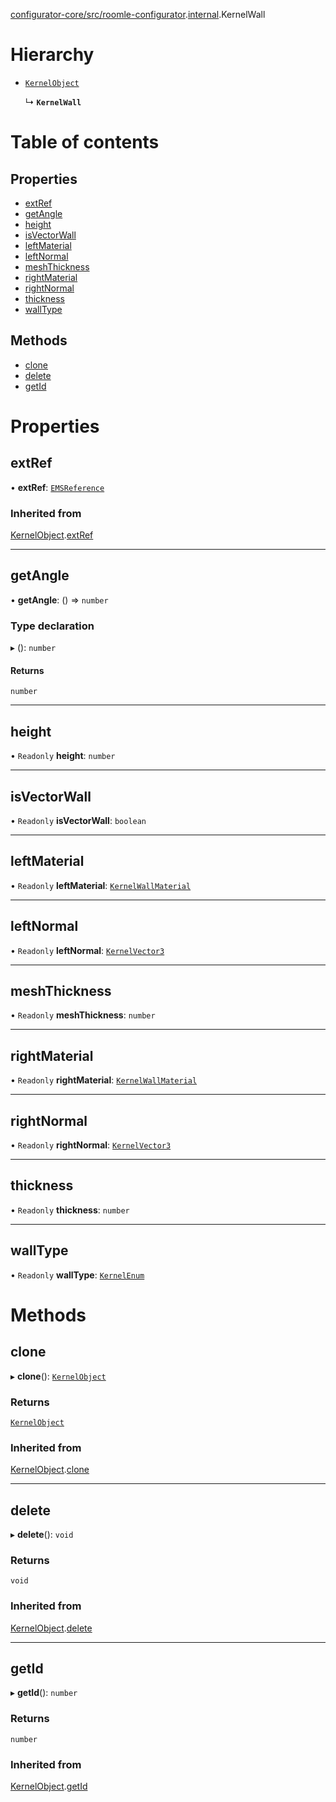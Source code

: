 [configurator-core/src/roomle-configurator](../modules/configurator_core_src_roomle_configurator.md).[internal](../modules/configurator_core_src_roomle_configurator._internal_.md).KernelWall

# Hierarchy

- [`KernelObject`](configurator_core_src_roomle_configurator._internal_.KernelObject.md)

  ↳ **`KernelWall`**

# Table of contents

## Properties

- [extRef](configurator_core_src_roomle_configurator._internal_.KernelWall.md#extref)
- [getAngle](configurator_core_src_roomle_configurator._internal_.KernelWall.md#getangle)
- [height](configurator_core_src_roomle_configurator._internal_.KernelWall.md#height)
- [isVectorWall](configurator_core_src_roomle_configurator._internal_.KernelWall.md#isvectorwall)
- [leftMaterial](configurator_core_src_roomle_configurator._internal_.KernelWall.md#leftmaterial)
- [leftNormal](configurator_core_src_roomle_configurator._internal_.KernelWall.md#leftnormal)
- [meshThickness](configurator_core_src_roomle_configurator._internal_.KernelWall.md#meshthickness)
- [rightMaterial](configurator_core_src_roomle_configurator._internal_.KernelWall.md#rightmaterial)
- [rightNormal](configurator_core_src_roomle_configurator._internal_.KernelWall.md#rightnormal)
- [thickness](configurator_core_src_roomle_configurator._internal_.KernelWall.md#thickness)
- [wallType](configurator_core_src_roomle_configurator._internal_.KernelWall.md#walltype)

## Methods

- [clone](configurator_core_src_roomle_configurator._internal_.KernelWall.md#clone)
- [delete](configurator_core_src_roomle_configurator._internal_.KernelWall.md#delete)
- [getId](configurator_core_src_roomle_configurator._internal_.KernelWall.md#getid)

# Properties

## extRef

• **extRef**: [`EMSReference`](configurator_core_src_roomle_configurator._internal_.EMSReference.md)

### Inherited from

[KernelObject](configurator_core_src_roomle_configurator._internal_.KernelObject.md).[extRef](configurator_core_src_roomle_configurator._internal_.KernelObject.md#extref)

___

## getAngle

• **getAngle**: () => `number`

### Type declaration

▸ (): `number`

#### Returns

`number`

___

## height

• `Readonly` **height**: `number`

___

## isVectorWall

• `Readonly` **isVectorWall**: `boolean`

___

## leftMaterial

• `Readonly` **leftMaterial**: [`KernelWallMaterial`](configurator_core_src_roomle_configurator._internal_.KernelWallMaterial.md)

___

## leftNormal

• `Readonly` **leftNormal**: [`KernelVector3`](typings_kernel.KernelVector3.md)

___

## meshThickness

• `Readonly` **meshThickness**: `number`

___

## rightMaterial

• `Readonly` **rightMaterial**: [`KernelWallMaterial`](configurator_core_src_roomle_configurator._internal_.KernelWallMaterial.md)

___

## rightNormal

• `Readonly` **rightNormal**: [`KernelVector3`](typings_kernel.KernelVector3.md)

___

## thickness

• `Readonly` **thickness**: `number`

___

## wallType

• `Readonly` **wallType**: [`KernelEnum`](typings_kernel.KernelEnum.md)

# Methods

## clone

▸ **clone**(): [`KernelObject`](configurator_core_src_roomle_configurator._internal_.KernelObject.md)

### Returns

[`KernelObject`](configurator_core_src_roomle_configurator._internal_.KernelObject.md)

### Inherited from

[KernelObject](configurator_core_src_roomle_configurator._internal_.KernelObject.md).[clone](configurator_core_src_roomle_configurator._internal_.KernelObject.md#clone)

___

## delete

▸ **delete**(): `void`

### Returns

`void`

### Inherited from

[KernelObject](configurator_core_src_roomle_configurator._internal_.KernelObject.md).[delete](configurator_core_src_roomle_configurator._internal_.KernelObject.md#delete)

___

## getId

▸ **getId**(): `number`

### Returns

`number`

### Inherited from

[KernelObject](configurator_core_src_roomle_configurator._internal_.KernelObject.md).[getId](configurator_core_src_roomle_configurator._internal_.KernelObject.md#getid)
